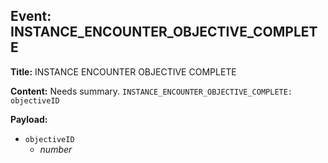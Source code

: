## Event: INSTANCE_ENCOUNTER_OBJECTIVE_COMPLETE

**Title:** INSTANCE ENCOUNTER OBJECTIVE COMPLETE

**Content:**
Needs summary.
`INSTANCE_ENCOUNTER_OBJECTIVE_COMPLETE: objectiveID`

**Payload:**
- `objectiveID`
  - *number*